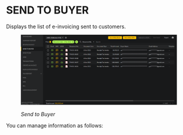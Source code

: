 # SEND TO BUYER

Displays the list of e-invoicing sent to customers.

<figure><img src="../../.gitbook/assets/image (18).png" alt=""><figcaption><p><em>Send to Buyer</em></p></figcaption></figure>

You can manage information as follows:
